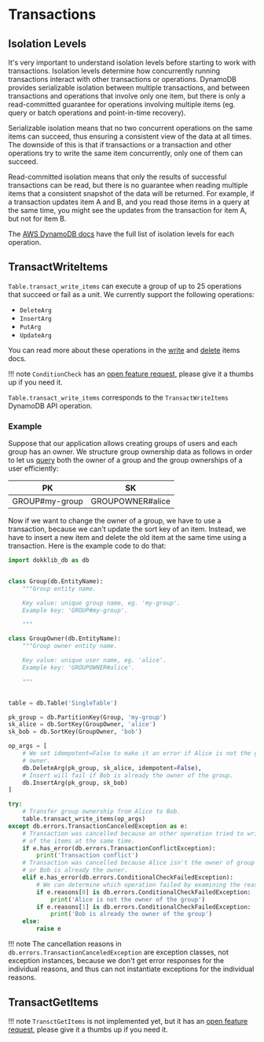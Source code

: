# Transactions

## Isolation Levels

It's very important to understand isolation levels before starting to work with transactions.
Isolation levels determine how concurrently running transactions interact with other transactions or operations.
DynamoDB provides serializable isolation between multiple transactions, and between transactions and operations that involve only one item, but there is only a read-committed guarantee for operations involving multiple items (eg. query or batch operations and point-in-time recovery).

Serializable isolation means that no two concurrent operations on the same items can succeed, thus ensuring a consistent view of the data at all times. The downside of this is that if transactions or a transaction and other operations try to write the same item concurrently, only one of them can succeed.

Read-committed isolation means that only the results of successful transactions can be read, but there is no guarantee when reading multiple items that a consistent snapshot of the data will be returned.
 For example, if a transaction updates item A and B, and you read those items in a query at the same time, you might see the updates from the transaction for item A, but not for item B.
 
 The [AWS DynamoDB docs](https://docs.aws.amazon.com/amazondynamodb/latest/developerguide/transaction-apis.html#transaction-isolation) have the full list of isolation levels for each operation.

## TransactWriteItems

`Table.transact_write_items` can execute a group of up to 25 operations that succeed or fail as a unit. We currently support the following operations:

- `DeleteArg`
- `InsertArg`
- `PutArg`
- `UpdateArg`

You can read more about these operations in the [write](./write.md) and [delete](./delete.md) items docs.

!!! note
    `ConditionCheck` has an [open feature request,](https://github.com/dokklib/dokklib-db/issues/4) please give it a thumbs up if you need it.
 
`Table.transact_write_items` corresponds to the `TransactWriteItems` DynamoDB API operation.

### Example
    
Suppose that our application allows creating groups of users and each group has an owner.
We structure group ownership data as follows in order to let us [query](./many-to-many.md) both the owner of a group and the group ownerships of a user efficiently:

PK             | SK
-------------- | ---------- 
GROUP#my-group        | GROUPOWNER#alice

Now if we want to change the owner of a group, we have to use a transaction, because we can't update the sort key of an item. 
Instead, we have to insert a new item and delete the old item at the same time using a transaction.
Here is the example code to do that:


```python
import dokklib_db as db


class Group(db.EntityName):
    """Group entity name.

    Key value: unique group name, eg. 'my-group'.
    Example key: 'GROUP#my-group'.

    """

class GroupOwner(db.EntityName):
    """Group owner entity name.

    Key value: unique user name, eg. 'alice'.
    Example key: 'GROUPOWNER#alice'.

    """


table = db.Table('SingleTable')

pk_group = db.PartitionKey(Group, 'my-group')
sk_alice = db.SortKey(GroupOwner, 'alice')
sk_bob = db.SortKey(GroupOwner, 'bob')

op_args = [
    # We set idempotent=False to make it an error if Alice is not the group 
    # owner.
    db.DeleteArg(pk_group, sk_alice, idempotent=False),
    # Insert will fail if Bob is already the owner of the group.
    db.InsertArg(pk_group, sk_bob)
]

try:
    # Transfer group ownership from Alice to Bob.
    table.transact_write_items(op_args)
except db.errors.TransactionCanceledException as e:
    # Transaction was cancelled because an other operation tried to write one 
    # of the items at the same time.
    if e.has_error(db.errors.TransactionConflictException):
        print('Transaction conflict')
    # Transaction was cancelled because Alice isn't the owner of group
    # or Bob is already the owner.
    elif e.has_error(db.errors.ConditionalCheckFailedException):
        # We can determine which operation failed by examining the reasons.
        if e.reasons[0] is db.errors.ConditionalCheckFailedException:
            print('Alice is not the owner of the group')
        if e.reasons[1] is db.errors.ConditionalCheckFailedException:
            print('Bob is already the owner of the group')
    else:
        raise e

```

!!! note
    The cancellation reasons in `db.errors.TransactionCanceledException` are exception classes, not exception instances, because we don't get error responses for the individual reasons, and thus can not instantiate exceptions for the individual reasons.

## TransactGetItems

!!! note
    `TransctGetItems` is not implemented yet, but it has an [open feature request,](https://github.com/dokklib/dokklib-db/issues/1) please give it a thumbs up if you need it.
